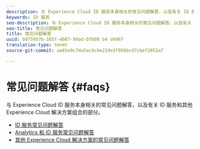 ```yaml
---
description: 与 Experience Cloud ID 服务本身相关的常见问题解答，以及有关 ID 服务和其他 Experience Cloud 解决方案组合的部分。
keywords: ID 服务
seo-description: 与 Experience Cloud ID 服务本身相关的常见问题解答，以及有关 ID 服务和其他 Experience Cloud 解决方案组合的部分。
seo-title: 常见问题解答
title: 常见问题解答
uuid: b075957b-165f-4087-99ad-bf608 b4 d4967
translation-type: tm+mt
source-git-commit: ae65e9c7da5ac9cbe22de3f956bcd7cbef2052a7

---
```



# 常见问题解答 {#faqs}

与 Experience Cloud ID 服务本身相关的常见问题解答，以及有关 ID 服务和其他 Experience Cloud 解决方案组合的部分。

* [ID 服务常见问题解答](mcvid-faq.md)
* [Analytics 和 ID 服务常见问题解答](mcvid-analytics-faq.md)
* [其他 Experience Cloud 解决方案的常见问题解答](mcvid-other-faq.md)
